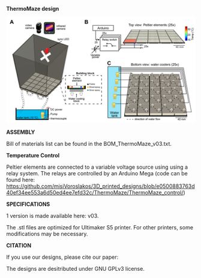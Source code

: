 **ThermoMaze design**

![alt text](https://github.com/misiVoroslakos/3D_printed_designs/blob/376d92594825446e2867013ccad1e00c4d38f8a6/ThermoMaze/ThermoMaze_v03.png)


**ASSEMBLY**

Bill of materials list can be found in the BOM_ThermoMaze_v03.txt.


**Temperature Control**

Peltier elements are connected to a variable voltage source using using a relay system. The relays are controlled by an Arduino Mega (code can be found here: https://github.com/misiVoroslakos/3D_printed_designs/blob/e0500883763d40ef34ee553a6d50ed4ee7efd32c/ThermoMaze/ThermoMaze_control/)

**SPECIFICATIONS**

1 version is made available here: v03.

The .stl files are optimized for Ultimaker S5 printer. For other printers, some modifications may be necessary.


**CITATION**

If you use our designs, please cite our paper:


The designs are desitributed under GNU GPLv3 license.

